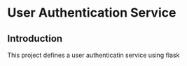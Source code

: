 # User Authentication Service
## Introduction
This project defines a user authenticatin service using flask
